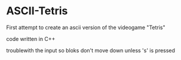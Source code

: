 # ASCII-Tetris

First attempt to create an ascii version of the videogame "Tetris"

code written in C++

troublewith the input so bloks don't move down unless 's' is pressed
